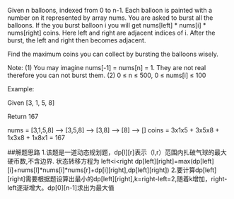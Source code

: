 Given n balloons, indexed from 0 to n-1. Each balloon is painted with a number on it represented by array nums. You are asked to burst all the balloons. If the you burst balloon i you will get nums[left] * nums[i] * nums[right] coins. Here left and right are adjacent indices of i. After the burst, the left and right then becomes adjacent.

Find the maximum coins you can collect by bursting the balloons wisely.

Note: 
(1) You may imagine nums[-1] = nums[n] = 1. They are not real therefore you can not burst them.
(2) 0 ≤ n ≤ 500, 0 ≤ nums[i] ≤ 100

Example:

Given [3, 1, 5, 8]

Return 167

nums = [3,1,5,8] --> [3,5,8] -->   [3,8]   -->  [8]  --> []
coins =  3x1x5      +  3x5x8    +  1x3x8      + 1x8x1   = 167
  
##解题思路
1.该题是一道动态规划题，dp[l][r]表示（l,r）范围内扎破气球的最大硬币数,不含边界.
状态转移方程为 left<i<right dp[left][right]=max(dp[left][i]+nums[l]*nums[i]*nums[r]+dp[i][right],dp[left][right])
2.要计算dp[left][right]需要根据题设算出最小的dp[left][right],k=right-left=2,随着k增加，right-left逐渐增大。dp[0][n-1]求出为最大值
